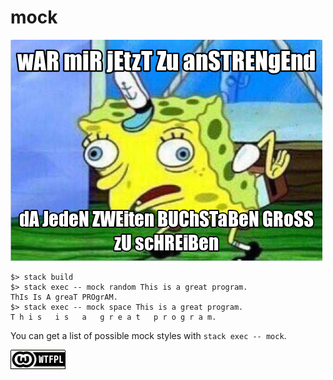 # mock

![wAR miR jEtzT Zu anSTRENgEnd dA JedeN ZWEiten BUChSTaBeN GRoSS zU scHREiBen](mock.png)

```
$> stack build
$> stack exec -- mock random This is a great program.
ThIs Is A greaT PROgrAM.
$> stack exec -- mock space This is a great program.
T h i s   i s   a   g r e a t   p r o g r a m.
```

You can get a list of possible mock styles with `stack exec -- mock`.

[![WTFPL-Badge](wtfpl.png)](http://www.wtfpl.net)
